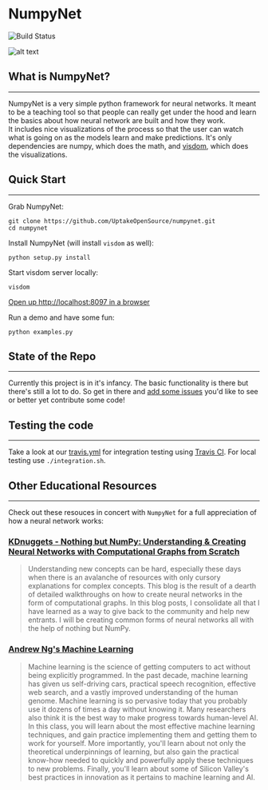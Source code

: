 # NumpyNet
![Build Status](https://api.travis-ci.org/UptakeOpenSource/numpynet.svg?branch=master)

![alt text](https://mybroadband.co.za/news/wp-content/uploads/2017/04/Neural-network.jpg)

## What is NumpyNet?
----
NumpyNet is a very simple python framework for neural networks.  It meant to be a teaching tool so that people can really get under the hood and learn the basics about how neural network are built and how they work.  
It includes nice visualizations of the process so that the user can watch what is going on as the models learn and make predictions.  It's only dependencies are numpy, which does the math, and [visdom](https://github.com/facebookresearch/visdom), which does the visualizations.



## Quick Start
----
Grab NumpyNet:

    git clone https://github.com/UptakeOpenSource/numpynet.git
    cd numpynet

Install NumpyNet (will install `visdom` as well):

    python setup.py install

Start visdom server locally:

    visdom

[Open up http://localhost:8097 in a browser](http://localhost:8097)

Run a demo and have some fun:

    python examples.py

## State of the Repo
----
Currently this project is in it's infancy. The basic functionality is there but there's still a lot to do. So get in there and [add some issues](https://github.com/UptakeOpenSource/numpynet/issues) you'd like to see or better yet contribute some code!

## Testing the code
----
Take a look at our [travis.yml](.travis.yml) for integration testing using [Travis CI](https://travis-ci.org). For local testing use `./integration.sh`.

## Other Educational Resources
----
Check out these resouces in concert with `NumpyNet` for a full appreciation of how a neural network works: 

### [KDnuggets - Nothing but NumPy: Understanding & Creating Neural Networks with Computational Graphs from Scratch](https://www.kdnuggets.com/2019/08/numpy-neural-networks-computational-graphs.html)
> Understanding new concepts can be hard, especially these days when there is an avalanche of resources with only cursory explanations for complex concepts. This blog is the result of a dearth of detailed walkthroughs on how to create neural networks in the form of computational graphs.  In this blog posts, I consolidate all that I have learned as a way to give back to the community and help new entrants. I will be creating common forms of neural networks all with the help of nothing but NumPy.

### [Andrew Ng's Machine Learning](https://www.coursera.org/learn/machine-learning)
> Machine learning is the science of getting computers to act without being explicitly programmed. In the past decade, machine learning has given us self-driving cars, practical speech recognition, effective web search, and a vastly improved understanding of the human genome. Machine learning is so pervasive today that you probably use it dozens of times a day without knowing it. Many researchers also think it is the best way to make progress towards human-level AI. In this class, you will learn about the most effective machine learning techniques, and gain practice implementing them and getting them to work for yourself. More importantly, you'll learn about not only the theoretical underpinnings of learning, but also gain the practical know-how needed to quickly and powerfully apply these techniques to new problems. Finally, you'll learn about some of Silicon Valley's best practices in innovation as it pertains to machine learning and AI.

